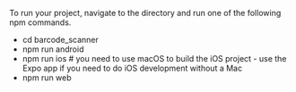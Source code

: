 To run your project, navigate to the directory and run one of the following npm commands.

- cd barcode_scanner
- npm run android
- npm run ios # you need to use macOS to build the iOS project - use the Expo app if you need to do iOS development without a Mac
- npm run web